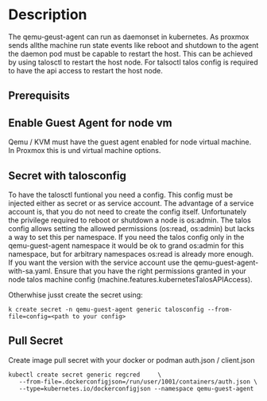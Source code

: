 Description
=============
The qemu-geust-agent can run as daemonset in kubernetes. As proxmox sends allthe machine run state events like reboot and shutdown to the agent the daemon pod must be capable to restart the host. This can be achieved by using talosctl to restart the host node. For talsoctl talos config is required to have the api access to restart the host node.

Prerequisits
------------

Enable Guest Agent for node vm
------------------------------
Qemu / KVM must have the guest agent enabled for node virtual machine. In Proxmox this is und virtual machine options.


Secret with talosconfig
-----------------------
To have the talosctl funtional you need a config. This config must be injected either as secret or as service account. The advantage of a service account is, that you do not need to create the config itself. Unfortunately the privilege required to reboot or shutdown a node is os:admin. The talos config allows setting the allowed permissions (os:read, os:admin) but lacks a way to set this per namespace. If you need the talos config only in the qemu-guest-agent namespace it would be ok to grand os:admin for this namespace, but for arbitrary namespaces os:read is already more enough.
If you want the version with the service account use the qemu-guest-agent-with-sa.yaml. Ensure that you have the right permissions granted in your node talos machine config (machine.features.kubernetesTalosAPIAccess). 

Otherwhise jusst create the secret using:

```
k create secret -n qemu-guest-agent generic talosconfig --from-file=config=<path to your config>
```

Pull Secret 
-----------
Create image pull secret with your docker or podman auth.json / client.json

```
kubectl create secret generic regcred     \
   --from-file=.dockerconfigjson=/run/user/1001/containers/auth.json \
   --type=kubernetes.io/dockerconfigjson --namespace qemu-guest-agent
 ```

